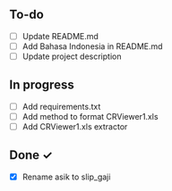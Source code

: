 ## To-do

- [ ] Update README.md
- [ ] Add Bahasa Indonesia in README.md
- [ ] Update project description

## In progress

- [ ] Add requirements.txt
- [ ] Add method to format CRViewer1.xls
- [ ] Add CRViewer1.xls extractor

## Done ✓

- [x] Rename asik to slip_gaji
